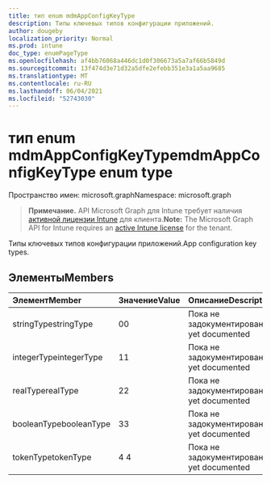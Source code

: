 ```yaml
---
title: тип enum mdmAppConfigKeyType
description: Типы ключевых типов конфигурации приложений.
author: dougeby
localization_priority: Normal
ms.prod: intune
doc_type: enumPageType
ms.openlocfilehash: af4bb76068a446dc1d0f306673a5a7af66b5849d
ms.sourcegitcommit: 13f474d3e71d32a5dfe2efebb351e3a1a5aa9685
ms.translationtype: MT
ms.contentlocale: ru-RU
ms.lasthandoff: 06/04/2021
ms.locfileid: "52743030"
---
```

# <a name="mdmappconfigkeytype-enum-type"></a><span data-ttu-id="838d6-103">тип enum mdmAppConfigKeyType</span><span class="sxs-lookup"><span data-stu-id="838d6-103">mdmAppConfigKeyType enum type</span></span>

<span data-ttu-id="838d6-104">Пространство имен: microsoft.graph</span><span class="sxs-lookup"><span data-stu-id="838d6-104">Namespace: microsoft.graph</span></span>

> <span data-ttu-id="838d6-105">**Примечание.** API Microsoft Graph для Intune требует наличия [активной лицензии Intune](https://go.microsoft.com/fwlink/?linkid=839381) для клиента.</span><span class="sxs-lookup"><span data-stu-id="838d6-105">**Note:** The Microsoft Graph API for Intune requires an [active Intune license](https://go.microsoft.com/fwlink/?linkid=839381) for the tenant.</span></span>

<span data-ttu-id="838d6-106">Типы ключевых типов конфигурации приложений.</span><span class="sxs-lookup"><span data-stu-id="838d6-106">App configuration key types.</span></span>

## <a name="members"></a><span data-ttu-id="838d6-107">Элементы</span><span class="sxs-lookup"><span data-stu-id="838d6-107">Members</span></span>
|<span data-ttu-id="838d6-108">Элемент</span><span class="sxs-lookup"><span data-stu-id="838d6-108">Member</span></span>|<span data-ttu-id="838d6-109">Значение</span><span class="sxs-lookup"><span data-stu-id="838d6-109">Value</span></span>|<span data-ttu-id="838d6-110">Описание</span><span class="sxs-lookup"><span data-stu-id="838d6-110">Description</span></span>|
|:---|:---|:---|
|<span data-ttu-id="838d6-111">stringType</span><span class="sxs-lookup"><span data-stu-id="838d6-111">stringType</span></span>|<span data-ttu-id="838d6-112">0</span><span class="sxs-lookup"><span data-stu-id="838d6-112">0</span></span>|<span data-ttu-id="838d6-113">Пока не задокументировано.</span><span class="sxs-lookup"><span data-stu-id="838d6-113">Not yet documented</span></span>|
|<span data-ttu-id="838d6-114">integerType</span><span class="sxs-lookup"><span data-stu-id="838d6-114">integerType</span></span>|<span data-ttu-id="838d6-115">1</span><span class="sxs-lookup"><span data-stu-id="838d6-115">1</span></span>|<span data-ttu-id="838d6-116">Пока не задокументировано.</span><span class="sxs-lookup"><span data-stu-id="838d6-116">Not yet documented</span></span>|
|<span data-ttu-id="838d6-117">realType</span><span class="sxs-lookup"><span data-stu-id="838d6-117">realType</span></span>|<span data-ttu-id="838d6-118">2</span><span class="sxs-lookup"><span data-stu-id="838d6-118">2</span></span>|<span data-ttu-id="838d6-119">Пока не задокументировано.</span><span class="sxs-lookup"><span data-stu-id="838d6-119">Not yet documented</span></span>|
|<span data-ttu-id="838d6-120">booleanType</span><span class="sxs-lookup"><span data-stu-id="838d6-120">booleanType</span></span>|<span data-ttu-id="838d6-121">3</span><span class="sxs-lookup"><span data-stu-id="838d6-121">3</span></span>|<span data-ttu-id="838d6-122">Пока не задокументировано.</span><span class="sxs-lookup"><span data-stu-id="838d6-122">Not yet documented</span></span>|
|<span data-ttu-id="838d6-123">tokenType</span><span class="sxs-lookup"><span data-stu-id="838d6-123">tokenType</span></span>|<span data-ttu-id="838d6-124">4 </span><span class="sxs-lookup"><span data-stu-id="838d6-124">4</span></span>|<span data-ttu-id="838d6-125">Пока не задокументировано.</span><span class="sxs-lookup"><span data-stu-id="838d6-125">Not yet documented</span></span>|




